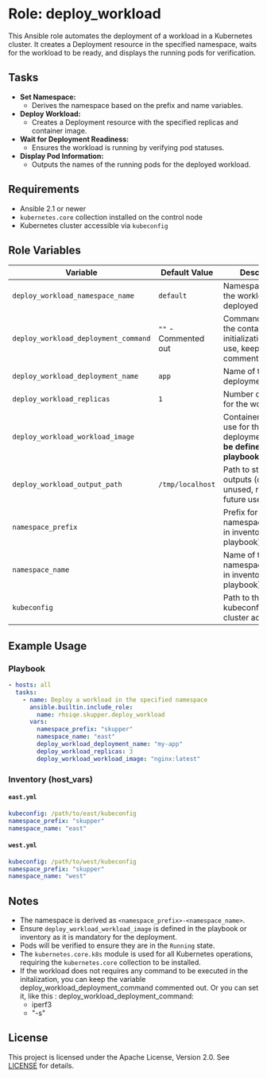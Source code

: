 # Role: deploy_workload

This Ansible role automates the deployment of a workload in a Kubernetes cluster. It creates a Deployment resource in the specified namespace, waits for the workload to be ready, and displays the running pods for verification.

## Tasks

- **Set Namespace:**
  - Derives the namespace based on the prefix and name variables.
- **Deploy Workload:**
  - Creates a Deployment resource with the specified replicas and container image.
- **Wait for Deployment Readiness:**
  - Ensures the workload is running by verifying pod statuses.
- **Display Pod Information:**
  - Outputs the names of the running pods for the deployed workload.

## Requirements

- Ansible 2.1 or newer
- `kubernetes.core` collection installed on the control node
- Kubernetes cluster accessible via `kubeconfig`

## Role Variables

| Variable                             | Default Value         | Description                                                                          |
|--------------------------------------|-----------------------|--------------------------------------------------------------------------------------|
| `deploy_workload_namespace_name`     | `default`             | Namespace where the workload will be deployed.                                       |
| `deploy_workload_deployment_command` | `""` - Commented out  | Command to run in the container initialization. If not in use, keep it commented out |
| `deploy_workload_deployment_name`    | `app`                 | Name of the deployment.                                                              |
| `deploy_workload_replicas`           | `1`                   | Number of replicas for the workload.                                                 |
| `deploy_workload_workload_image`     |                       | Container image to use for the deployment. **Must be defined in playbook/inventory.**    |
| `deploy_workload_output_path`        | `/tmp/localhost`      | Path to store any outputs (currently unused, reserved for future use).               |
| `namespace_prefix`                   |                       | Prefix for the namespace (defined in inventory or playbook).                         |
| `namespace_name`                     |                       | Name of the namespace (defined in inventory or playbook).                            |
| `kubeconfig`                         |                       | Path to the kubeconfig file for cluster access.                                      |

## Example Usage

### Playbook

```yaml
- hosts: all
  tasks:
    - name: Deploy a workload in the specified namespace
      ansible.builtin.include_role:
        name: rhsiqe.skupper.deploy_workload
      vars:
        namespace_prefix: "skupper"
        namespace_name: "east"
        deploy_workload_deployment_name: "my-app"
        deploy_workload_replicas: 3
        deploy_workload_workload_image: "nginx:latest"
```

### Inventory (host_vars)

#### `east.yml`

```yaml
kubeconfig: /path/to/east/kubeconfig
namespace_prefix: "skupper"
namespace_name: "east"
```

#### `west.yml`

```yaml
kubeconfig: /path/to/west/kubeconfig
namespace_prefix: "skupper"
namespace_name: "west"
```

## Notes

- The namespace is derived as `<namespace_prefix>-<namespace_name>`.
- Ensure `deploy_workload_workload_image` is defined in the playbook or inventory as it is mandatory for the deployment.
- Pods will be verified to ensure they are in the `Running` state.
- The `kubernetes.core.k8s` module is used for all Kubernetes operations, requiring the `kubernetes.core` collection to be installed.
- If the workload does not requires any command to be executed in the initalization, you can keep the variable deploy_workload_deployment_command
  commented out. Or you can set it, like this : 
  deploy_workload_deployment_command:
   - iperf3
   - "-s"


## License

This project is licensed under the Apache License, Version 2.0. See [LICENSE](https://www.apache.org/licenses/LICENSE-2.0) for details.
